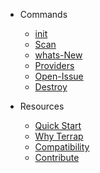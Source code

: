 
<!-- - Introduction
  - [What is it](README.md) -->

- Commands
  - [init](init.md)
  - [Scan](scan.md)
  - [whats-New](whats-new.md)
  - [Providers](providers.md)
  - [Open-Issue](open-issue.md)
  - [Destroy](destroy.md)

- Resources
  - [Quick Start](quickstart.md)
  - [Why Terrap](why-rod.md)
  - [Compatibility](compatibility.md)
  - [Contribute](contribute-doc.md)